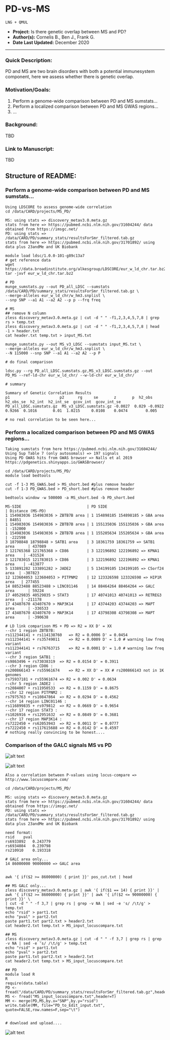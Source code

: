 # PD-vs-MS

`LNG + QMUL`

 - **Project:** Is there genetic overlap between MS and PD?
 - **Author(s):** Cornelis B., Ben J., Frank G.
 - **Date Last Updated:** December 2020

---
### Quick Description: 
PD and MS are two brain disorders with both a potential immunesystem component, here we assess whether there is genetic overlap.

### Motivation/Goals:
1) Perform a genome-wide comparison between PD and MS sumstats...
2) Perform a localized comparison between PD and MS GWAS regions...
3) ...

### Background:
TBD

### Link to Manuscript:
TBD

## Structure of README:
### Perform a genome-wide comparison between PD and MS sumstats...
```
Using LDSCORE to assess genome-wide correlation
cd /data/CARD/projects/MS_PD/

MS: using stats => discovery_metav3.0.meta.gz
stats from here => https://pubmed.ncbi.nlm.nih.gov/31604244/ data obtained from https://imsgc.net/
PD: using stats => /data/CARD/PD/summary_stats/resultsForSmr_filtered.tab.gz
stats from here => https://pubmed.ncbi.nlm.nih.gov/31701892/ using data plus 23andMe and UK Biobank

module load ldsc/1.0.0-101-g89c13a7
# get reference data
wget https://data.broadinstitute.org/alkesgroup/LDSCORE/eur_w_ld_chr.tar.bz2
tar -jxvf eur_w_ld_chr.tar.bz2

# PD
munge_sumstats.py --out PD_all_LDSC --sumstats /data/CARD/PD/summary_stats/resultsForSmr_filtered.tab.gz \
--merge-alleles eur_w_ld_chr/w_hm3.snplist \
--snp SNP --a1 A1 --a2 A2 --p p --frq freq

# MS
## remove N column
zless discovery_metav3.0.meta.gz | cut -d " " -f1,2,3,4,5,7,8 | grep rs > temp.txt
zless discovery_metav3.0.meta.gz | cut -d " " -f1,2,3,4,5,7,8 | head -1 > header.txt
cat header.txt temp.txt > input_MS.txt

munge_sumstats.py --out MS_v3_LDSC --sumstats input_MS.txt \
--merge-alleles eur_w_ld_chr/w_hm3.snplist \
--N 115000 --snp SNP --a1 A1 --a2 A2 --p P 

# do final comparison

ldsc.py --rg PD_all_LDSC.sumstats.gz,MS_v3_LDSC.sumstats.gz --out PD_MS --ref-ld-chr eur_w_ld_chr/ --w-ld-chr eur_w_ld_chr/

# summary

Summary of Genetic Correlation Results
p1                      p2      rg     se       z       p  h2_obs  h2_obs_se  h2_int  h2_int_se  gcov_int  gcov_int_se
PD_all_LDSC.sumstats.gz  MS_v3_LDSC.sumstats.gz -0.0027  0.029 -0.0922  0.9266  0.1016       0.01  1.0215     0.0108    0.0474        0.005

# no real correlation to be seen here...

```


### Perform a localized comparison between PD and MS GWAS regions...
```
Taking sumstats from here https://pubmed.ncbi.nlm.nih.gov/31604244/
Using Sup Table 7 (only autosomals) => 197 signals
Using PD GWAS hits from GWAS browser => Nalls et al 2019 https://pdgenetics.shinyapps.io/GWASBrowser/

cd /data/CARD/projects/MS_PD/
module load bedtools

cut -f 1-3 MS_GWAS.bed > MS_short.bed #plus remove header
cut -f 1-3 PD_GWAS.bed > PD_short.bed #plus remove header

bedtools window -w 500000 -a MS_short.bed -b PD_short.bed 
```

```
MS-SIDE                             | PD SIDE                                | Distance (MS-PD)
1 154983036 154983036 > ZBTB7B area | 1 154898185 154898185 > GBA area       | 84851
1 154983036 154983036 > ZBTB7B area | 1 155135036 155135036 > GBA area       | -152000
1 154983036 154983036 > ZBTB7B area | 1 155205634 155205634 > GBA area       | -222598
3 18798848 18798848 > SATB1 area    | 3 18361759 18361759 => SATB1 area      | 437089
3 121765368 121765368 > CD86        | 3 122196892 122196892 => KPNA1 area    | -431524
3 121783015 121783015 > CD86        | 3 122196892 122196892 => KPNA1 area    | -413877
5 133891282 133891282 > JADE2       | 5 134199105 134199105 => C5orf24 area  | -307823
12 123604053 123604053 > PITPNM2    | 12 123326598 123326598 => HIP1R area   | 277455
14 88523488 88523488 > LINC01146    | 14 88464264 88464264 => GALC area      | 59224
17 40529835 40529835 > STAT3        | 17 40741013 40741013 => RETREG3 area   | -211178
17 43407670 43407670 > MAP3K14      | 17 43744203 43744203 => MAPT area      | -336533
17 43407670 43407670 > MAP3K14      | 17 43798308 43798308 => MAPT area      | -390638

```
```
# LD link comparison MS + PD => R2 = XX D' = XX
--chr 1 region ZBTB7B:
rs112344141 + rs114138760	=> R2 = 0.0006 D' = 0.0454
rs112344141 + rs35749011	=> R2 = 0.0009 D' = 1.0 # warning low freq variant
rs112344141 + rs76763715	=> R2 = 0.0001 D' = 1.0 # warning low freq variant
--chr 3 region SATB1 :
rs9863496 + rs73038319	=> R2 = 0.0154 D' = 0.3911
--chr 3 region CD86 :
rs200866143 + rs55961674	=> R2 = XX D' = XX # rs200866143 not in 1K genomes
rs75937181 + rs55961674	=> R2 = 0.002 D' = 0.0634
--chr 5 region JADE2 :
rs2084007 + rs11950533	=> R2 = 0.1159 D' = 0.8675
--chr 12 region PITPNM2 :
rs7975763 + rs10847864	=> R2 = 0.0294 D' = 0.4562
--chr 14 region LINC01146 :
rs116899835 + rs979812	=> R2 = 0.0669 D' = 0.9654
--chr 17 region STAT3 :
rs1026916 + rs12951632	=> R2 = 0.0849 D' = 0.3681
--chr 17 region MAP3K14 :
rs7222450 + rs62053943	=> R2 = 0.0011 D' = 0.0777
rs7222450 + rs117615688	=> R2 = 0.0142 D' = 0.4597
# nothing really convincing to be honest....

```

### Comparison of the GALC signals MS vs PD


![alt text](https://github.com/neurogenetics/PD-vs-MS/blob/main/MS_PD_GALC.jpg)

![alt text](https://github.com/neurogenetics/PD-vs-MS/blob/main/MS_PD_LZ.png)


```
Also a correlation between P-values using locus-compare => http://www.locuscompare.com/

cd /data/CARD/projects/MS_PD/

MS: using stats => discovery_metav3.0.meta.gz
stats from here => https://pubmed.ncbi.nlm.nih.gov/31604244/ data obtained from https://imsgc.net/
PD: using stats => /data/CARD/PD/summary_stats/resultsForSmr_filtered.tab.gz
stats from here => https://pubmed.ncbi.nlm.nih.gov/31701892/ using data plus 23andMe and UK Biobank

need format:
rsid	pval
rs6933892	0.243779
rs6934084	0.239798
rs210910	0.193318

# GALC area only...
14 86000000 90000000 => GALC area


awk '{ if($2 >= 86000000) { print }}' pos_cut.txt | head

## MS GALC only...
zless discovery_metav3.0.meta.gz | awk '{ if($1 == 14) { print }}' | awk '{ if($2 >= 86000000) { print }}' | awk '{ if($2 <= 90000000) { print }}' \
| cut -d " " -f 3,7 | grep rs | grep -v NA | sed -e 's/ /\t/g' > temp.txt
echo "rsid" > part1.txt
echo "pval" > part2.txt
paste part1.txt part2.txt > header2.txt
cat header2.txt temp.txt > MS_input_locuscompare.txt

## MS
zless discovery_metav3.0.meta.gz | cut -d " " -f 3,7 | grep rs | grep -v NA | sed -e 's/ /\t/g' > temp.txt
echo "rsid" > part1.txt
echo "pval" > part2.txt
paste part1.txt part2.txt > header2.txt
cat header2.txt temp.txt > MS_input_locuscompare.txt

## PD
module load R
R
require(data.table)
PD <- fread("/data/CARD/PD/summary_stats/resultsForSmr_filtered.tab.gz",header=T)
MS <- fread("MS_input_locuscompare.txt",header=T)
MM <- merge(PD,MS,by.x="SNP",by.y="rsid")
write.table(MM, file="PD_to_Edit_input.txt", quote=FALSE,row.names=F,sep="\t")


# download and upload....
```


![alt text](https://github.com/neurogenetics/PD-vs-MS/blob/main/Locus_compare_PD_MS.png)
